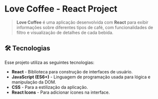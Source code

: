 # Love Coffee - React Project

> **Love Coffee** é uma aplicação desenvolvida com **React** para exibir informações sobre diferentes tipos de café, com funcionalidades de filtro e visualização de detalhes de cada bebida.

## 🛠️ Tecnologias

Esse projeto utiliza as seguintes tecnologias:

- **React** - Biblioteca para construção de interfaces de usuário.
- **JavaScript (ES6+)** - Linguagem de programação usada para lógica e manipulação da DOM.
- **CSS** - Para a estilização da aplicação.
- **React Icons** - Para adicionar ícones na interface.
